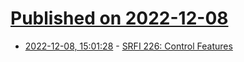 # [Published on 2022-12-08](index.md)

* [2022-12-08, 15:01:28](https://lobste.rs/s/xtsrcq/srfi_226_control_features) - [SRFI 226: Control Features](https://srfi.schemers.org/srfi-226/srfi-226.html)
